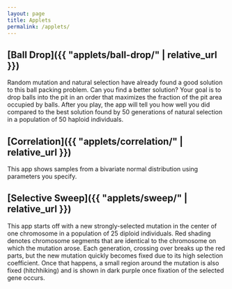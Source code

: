 ```yaml
---
layout: page
title: Applets
permalink: /applets/
---
```


## [Ball Drop]({{ "applets/ball-drop/" | relative_url }})

Random mutation and natural selection have already found a good solution to this ball packing problem. Can you find a better solution? Your goal is to drop balls into the pit in an order that maximizes the fraction of the pit area occupied by balls. After you play, the app will tell you how well you did compared to the best solution found by 50 generations of natural selection in a population of 50 haploid individuals.

## [Correlation]({{ "applets/correlation/" | relative_url }})

This app shows samples from a bivariate normal distribution using parameters you specify.

## [Selective Sweep]({{ "applets/sweep/" | relative_url }})

This app starts off with a new strongly-selected mutation in the center of one chromosome
in a population of 25 diploid individuals. Red shading denotes chromosome segments that are identical to the chromosome on which the mutation arose. Each generation, crossing over breaks up the red parts, but the new mutation quickly becomes fixed due to its high selection coefficient. Once that happens, a small region around the mutation is also fixed (hitchhiking) and is shown in dark purple once fixation of the selected gene occurs.